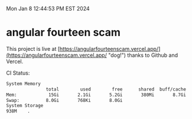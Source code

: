 Mon Jan  8 12:44:53 PM EST 2024

# angular fourteen scam


This project is live at [https://angularfourteenscam.vercel.app/](https://angularfourteenscam.vercel.app/ "dog!") thanks to Github and Vercel.

CI Status: 

```bash
System Memory
               total        used        free      shared  buff/cache   available
Mem:            15Gi       2.1Gi       5.2Gi       380Mi       8.7Gi        13Gi
Swap:          8.0Gi       768Ki       8.0Gi
System Storage
938M	.
